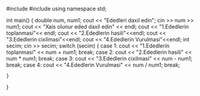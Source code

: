  #include <iostream>
#include <ctime>
using namespace std;

int main()
{
	double num, num1;
	cout << "Ededleri daxil edin";
	cin >> num >> num1;
	cout << "Xais olunur eded daxil edin" << endl;
	cout << "1.Ededlerin toplanmasi"<< endl;
	cout << "2.Ededlerin hasili"<<endl;
	cout << "3.Ededlerin cixilmasi"<<endl;
	cout << "4.Ededlerin Vurulmasi"<<endl;
	int secim;
	cin >> secim;
	switch (secim)
	{
	case 1:
		cout << "1.Ededlerin toplanmasi" << num + num1;
		break;
	case 2:
		cout << "2.Ededlerin hasili" << num * num1;
		break;
	case 3:
		cout << "3.Ededlerin cixilmasi" << num - num1;
		break;
	case 4:
		cout << "4.Ededlerin Vurulmasi" << num / num1;
		break;

	}
}  

